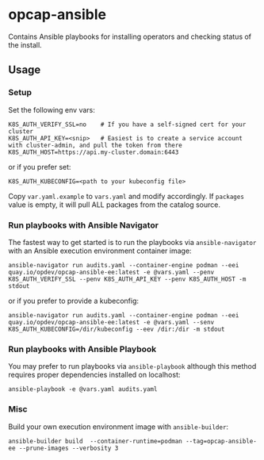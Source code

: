 # opcap-ansible
Contains Ansible playbooks for installing operators and checking status of the install.

## Usage

### Setup
Set the following env vars:

```
K8S_AUTH_VERIFY_SSL=no    # If you have a self-signed cert for your cluster
K8S_AUTH_API_KEY=<snip>   # Easiest is to create a service account with cluster-admin, and pull the token from there
K8S_AUTH_HOST=https://api.my-cluster.domain:6443
```
or if you prefer set:
```
K8S_AUTH_KUBECONFIG=<path to your kubeconfig file>
```

Copy `var.yaml.example` to `vars.yaml` and modify accordingly. If `packages` value is empty, it will pull ALL packages from the catalog source.

### Run playbooks with Ansible Navigator

The fastest way to get started is to run the playbooks via `ansible-navigator` with an Ansible execution environment container image:

```
ansible-navigator run audits.yaml --container-engine podman --eei quay.io/opdev/opcap-ansible-ee:latest -e @vars.yaml --penv K8S_AUTH_VERIFY_SSL --penv K8S_AUTH_API_KEY --penv K8S_AUTH_HOST -m stdout
````

or if you prefer to provide a kubeconfig:

```
ansible-navigator run audits.yaml --container-engine podman --eei quay.io/opdev/opcap-ansible-ee:latest -e @vars.yaml --senv K8S_AUTH_KUBECONFIG=/dir/kubeconfig --eev /dir:/dir -m stdout
```

### Run playbooks with Ansible Playbook


You may prefer to run playbooks via `ansible-playbook` although this method requires proper dependencies installed on localhost:

```
ansible-playbook -e @vars.yaml audits.yaml
```

### Misc

Build your own execution environment image with `ansible-builder`:

```
ansible-builder build  --container-runtime=podman --tag=opcap-ansible-ee --prune-images --verbosity 3
```




